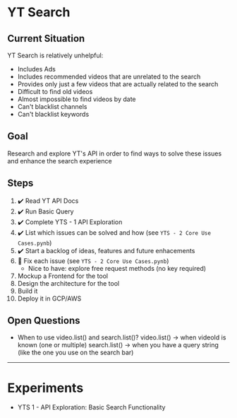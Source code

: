 # YT Search
## Current Situation
YT Search is relatively unhelpful:
- Includes Ads
- Includes recommended videos that are unrelated to the search
- Provides only just a few videos that are actually related to the search
- Difficult to find old videos
- Almost impossible to find videos by date
- Can't blacklist channels
- Can't blacklist keywords

## Goal
Research and explore YT's API in order to find ways to solve these issues and enhance the search experience

## Steps
1. ✔️ Read YT API Docs
2. ✔️ Run Basic Query
3. ✔️ Complete YTS - 1 API Exploration
4. ✔️ List which issues can be solved and how (see ```YTS - 2 Core Use Cases.pynb```)
5. ✔️ Start a backlog of ideas, features and future enhacements
6. 🔨 Fix each issue (see ```YTS - 2 Core Use Cases.pynb```)
    - Nice to have: explore free request methods (no key required)
7. Mockup a Frontend for the tool
8. Design the architecture for the tool
9. Build it
10. Deploy it in GCP/AWS

## Open Questions
- When to use video.list() and search.list()?
    video.list() -> when videoId is known (one or multiple)
    search.list() -> when you have a query string (like the one you use on the search bar)

***

# Experiments
- YTS 1 - API Exploration: Basic Search Functionality